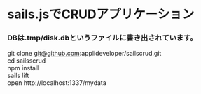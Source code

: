 # sails.jsでCRUDアプリケーション
### DBは.tmp/disk.dbというファイルに書き出されています。

git clone git@github.com:applideveloper/sailscrud.git  
cd sailsscrud   
npm install   
sails lift   
open http://localhost:1337/mydata   

